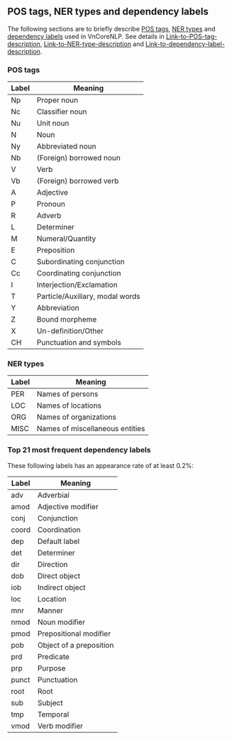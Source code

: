 ## POS tags, NER types and dependency labels

The following sections are to briefly describe  [POS tags](https://github.com/vncorenlp/VnCoreNLP/blob/master/VLSP2013_POS_tagset.pdf), [NER types](http://vlsp.org.vn/vlsp2016/eval/ner) and [dependency labels](https://github.com/vncorenlp/VnCoreNLP/blob/master/VnDT-treebank-description.pdf) used in VnCoreNLP. See details in [Link-to-POS-tag-description](https://github.com/vncorenlp/VnCoreNLP/blob/master/VLSP2013_POS_tagset.pdf), [Link-to-NER-type-description](http://vlsp.org.vn/vlsp2016/eval/ner) and [Link-to-dependency-label-description](https://github.com/vncorenlp/VnCoreNLP/blob/master/VnDT-treebank-description.pdf).  

### POS tags

|Label| Meaning  |
|---|---|
| Np | Proper noun |
| Nc | Classifier noun | 
| Nu | Unit noun | 
| N | Noun | 
| Ny | Abbreviated noun | 
| Nb | (Foreign) borrowed noun|
| V | Verb| 
|Vb |(Foreign) borrowed verb|
|A| Adjective|
|P| Pronoun|
|R |Adverb|
|L| Determiner|
|M |Numeral/Quantity|
|E |Preposition|
|C |Subordinating conjunction|
|Cc |Coordinating conjunction|
|I |Interjection/Exclamation|
|T |Particle/Auxiliary, modal words|
|Y |Abbreviation|
|Z |Bound morpheme|
|X |Un-definition/Other|
|CH |Punctuation and symbols|

### NER types

|Label| Meaning  |
|---|---|
| PER | Names of persons |
| LOC | Names of locations | 
| ORG| Names of organizations| 
| MISC|Names of miscellaneous entities|

### Top 21 most frequent dependency labels

These following labels has an appearance rate of at least 0.2%:

|Label| Meaning  |
|---|---|
|adv|Adverbial | 
|amod| Adjective modifier |
|conj| Conjunction |
|coord| Coordination |
|dep| Default label |
|det| Determiner |
|dir| Direction |
|dob| Direct object |
|iob| Indirect object |
|loc| Location |
|mnr| Manner |
|nmod| Noun modifier |
|pmod| Prepositional  modifier |
|pob| Object of a preposition |
|prd| Predicate |
|prp| Purpose |
|punct| Punctuation |
|root| Root |
|sub| Subject |
|tmp|Temporal|
|vmod| Verb modifier |
